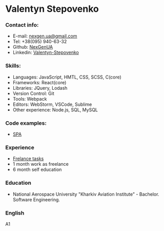 # Valentyn Stepovenko

### Contact info:

- E-mail: nexgen.ua@gmail.com
- Tel: +38(095) 940-63-32
- Github: [NexGenUA](https://github.com/NexGenUA)
- Linkedin: [Valentyn-Stepovenko](https://www.linkedin.com/in/valentyn-stepovenko-b2691b1a1/)

### Skills:

- Languages: JavaScript, HMTL, CSS, SCSS, C(core)
- Frameworks: React(core)
- Libraries: JQuery, Lodash
- Version Control: Git
- Tools: Webpack
- Editors: WebStorm, VSCode, Sublime
- Other experience: Node.js, SQL, MySQL

### Code examples:

- [SPA](https://github.com/NexGenUA/SPA)

### Experience

- [Frelance tasks](https://github.com/NexGenUA/freelance-01-02)
- 1 month work as freelance
- 6 month self education

### Education

- National Aerospace University "Kharkiv Aviation Institute" - Bachelor. Software Engineering.
### English 
A1